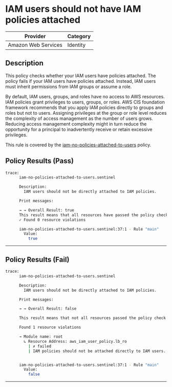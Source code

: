 # IAM users should not have IAM policies attached

| Provider            | Category     |
|---------------------|--------------|
| Amazon Web Services | Identity     |

## Description

This policy checks whether your IAM users have policies attached. The policy fails if your IAM users have policies attached. Instead, IAM users must inherit permissions from IAM groups or assume a role.

By default, IAM users, groups, and roles have no access to AWS resources. IAM policies grant privileges to users, groups, or roles. AWS CIS foundation framework recommends that you apply IAM policies directly to groups and roles but not to users. Assigning privileges at the group or role level reduces the complexity of access management as the number of users grows. Reducing access management complexity might in turn reduce the opportunity for a principal to inadvertently receive or retain excessive privileges.

This rule is covered by the [iam-no-policies-attached-to-users](../../policies/iam/iam-no-policies-attached-to-users.sentinel) policy.

## Policy Results (Pass)
```bash
trace:
      iam-no-policies-attached-to-users.sentinel

      Description:
        IAM users should not be directly attached to IAM policies.

      Print messages:

      → → Overall Result: true
      This result means that all resources have passed the policy check for the policy iam-no-policies-attached-to-users.
      ✓ Found 0 resource violations

      iam-no-policies-attached-to-users.sentinel:37:1 - Rule "main"
        Value:
          true
```

---

## Policy Results (Fail)
```bash
trace:
      iam-no-policies-attached-to-users.sentinel

      Description:
        IAM users should not be directly attached to IAM policies.

      Print messages:

      → → Overall Result: false

      This result means that not all resources passed the policy check and the protected behavior is not allowed  for the policy iam-no-policies-attached-to-users.

      Found 1 resource violations

      → Module name: root
        ↳ Resource Address: aws_iam_user_policy.lb_ro
          | ✗ failed
          | IAM policies should not be attached directly to IAM users. Refer to https://docs.aws.amazon.com/securityhub/latest/userguide/iam-controls.html#iam-2 for more details.


      iam-no-policies-attached-to-users.sentinel:37:1 - Rule "main"
        Value:
          false
```

---